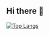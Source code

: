 ## Hi there 👋

[![Top Langs](https://github-readme-stats-fork-delta.vercel.app/api/top-langs/?username=Francisco-Gabriel-Ruiz-Ruiz)](https://github.com/Francisco-Gabriel-Ruiz-Ruiz/github-readme-stats-fork)
